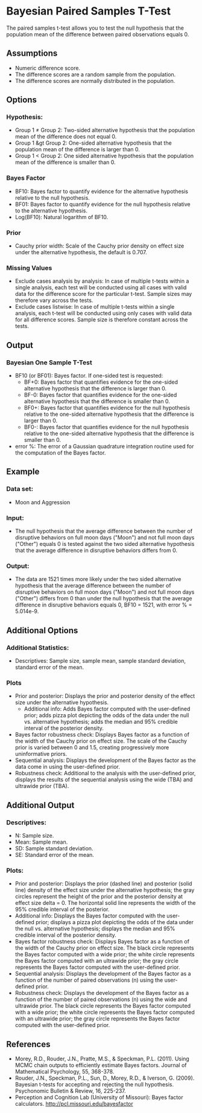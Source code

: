 
Bayesian Paired Samples T-Test
==========================

The paired samples t-test allows you to test the null hypothesis that the population mean of the difference between paired observations equals 0.

Assumptions
-----------
- Numeric difference score.
- The difference scores are a random sample from the population.
- The difference scores are normally distributed in the population.

Options
-------
### Hypothesis:
- Group 1 &ne; Group 2: Two-sided alternative hypothesis that the population mean of the difference does not equal 0.
- Group 1 &gt Group 2: One-sided alternative hypothesis that the population mean of the difference is larger than 0.
- Group 1 &lt; Group 2: One sided alternative hypothesis that the population mean of the difference is smaller than 0.

### Bayes Factor
- BF10: Bayes factor to quantify evidence for the alternative hypothesis relative to the null hypothesis.
- BF01: Bayes factor to quantify evidence for the null hypothesis relative to the alternative hypothesis.
- Log(BF10): Natural logarithm of BF10.

### Prior
- Cauchy prior width: Scale of the Cauchy prior density on effect size under the alternative hypothesis, the default is 0.707.

### Missing Values
 - Exclude cases analysis by analysis: In case of multiple t-tests within a single analysis, each test will be conducted using all cases with valid data for the difference score for the particular t-test. Sample sizes may therefore vary across the tests.
 - Exclude cases listwise: In case of multiple t-tests within a single analysis, each t-test will be conducted using only cases with valid data for all difference scores. Sample size is therefore constant across the tests. 
 
Output
-------

### Bayesian One Sample T-Test
- BF10 (or BF01): Bayes factor. If one-sided test is requested: 
  - BF+0: Bayes factor that quantifies evidence for the one-sided alternative hypothesis that the difference is larger than 0.
  - BF-0: Bayes factor that quantifies evidence for the one-sided alternative hypothesis that the difference is smaller than 0.
  - BF0+: Bayes factor that quantifies evidence for the null hypothesis relative to the one-sided alternative hypothesis that the difference is larger than 0.
  - BF0-: Bayes factor that quantifies evidence for the null hypothesis relative to the one-sided alternative hypothesis that the difference is smaller than 0.
- error %: The error of a Gaussian quadrature integration routine used for the computation of the Bayes factor.

Example
-------

### Data set: 
- Moon and Aggression

### Input: 
- The null hypothesis that the average difference between the number of disruptive behaviors on full moon days ("Moon") and not full moon days ("Other") equals 0 is tested against the 
two sided alternative hypothesis that the average difference in disruptive behaviors differs from 0.

### Output: 
- The data are 1521 times more likely under the two sided alternative hypothesis that the average difference between the number of disruptive behaviors on full moon days ("Moon") and not full moon days ("Other") 
differs from 0 than under the null hypothesis that the average difference in disruptive behaviors equals 0, BF10 = 1521, with error % = 5.014e-9. 

Additional Options
-------
### Additional Statistics:
- Descriptives: Sample size, sample mean, sample standard deviation, standard error of the mean.

### Plots
- Prior and posterior: Displays the prior and posterior density of the effect size under the alternative hypothesis.
  - Additional info: Adds Bayes factor computed with the user-defined prior; adds pizza plot depicting the odds of the data under the null vs. alternative hypothesis; adds the median and 95% credible interval of the posterior density.
- Bayes factor robustness check: Displays Bayes factor as a function of the width of the Cauchy prior on effect size. The scale of the Cauchy prior is varied between 0 and 1.5, creating progressively more uninformative priors.
- Sequential analysis: Displays the development of the Bayes factor as the data come in using the user-defined prior. 
 - Robustness check: Additional to the analysis with the user-defined prior, displays the results of the sequential analysis using the wide (TBA) and ultrawide prior (TBA).
 
Additional Output
-------

### Descriptives:
- N: Sample size.
- Mean: Sample mean. 
- SD: Sample standard deviation.
- SE: Standard error of the mean.

### Plots:
- Prior and posterior: Displays the prior (dashed line) and posterior (solid line) density of the effect size under the alternative hypothesis; the gray circles represent the height of the prior and the posterior density at effect size delta = 0. The horizontal solid line represents the width of the 95% credible interval of the posterior.
 - Additional info: Displays the Bayes factor computed with the user-defined prior; displays a pizza plot depicting the odds of the data under the null vs. alternative hypothesis; displays the median and 95% credible interval of the posterior density.
- Bayes factor robustness check: Displays Bayes factor as a function of the width of the Cauchy prior on effect size. The black circle represents the Bayes factor computed with a wide prior; the white circle represents the Bayes factor computed with an ultrawide prior; the gray circle represents the Bayes factor computed with the user-defined prior.
- Sequential analysis: Displays the development of the Bayes factor as a function of the number of paired observations (n) using the user-defined prior.
 - Robustness check: Displays the development of the Bayes factor as a function of the number of paired observations (n) using the wide and ultrawide prior. The black circle represents the Bayes factor computed with a wide prior; the white circle represents the Bayes factor computed with an ultrawide prior; the gray circle represents the Bayes factor computed with the user-defined prior.

References
-------
- Morey, R.D., Rouder, J.N., Pratte, M.S., & Speckman, P.L. (2011). Using MCMC chain outputs to efficiently estimate Bayes factors. Journal of Mathematical Psychology, 55, 368-378.
- Rouder, J.N., Speckman, P.L., Sun, D., Morey, R.D., & Iverson, G. (2009). Bayesian t-tests for accepting and rejecting the null hypothesis. Psychonomic Bulletin & Review, 16, 225-237.
- Perception and Cognition Lab (University of Missouri): Bayes factor calculators. http://pcl.missouri.edu/bayesfactor
